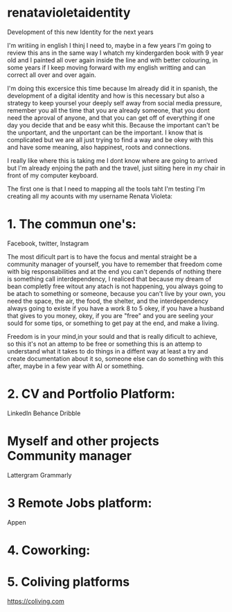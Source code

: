 # renatavioletaidentity
Development of this new Identity for the next years 

I'm writiing in english I thinj I need to, maybe in a few years I'm going to review this ans in the same way I whatch my kindergarden book with 9 year old and I painted all over again inside the line and with better colouring, in some years if I keep moving forward with my english writting and can correct all over and over again.

I'm doing this excersice this time because Im already did it in spanish, the development of a digital identity and how is this necessary but also a strategy to keep yoursel your deeply self away from social media pressure, remember you all the time that you are already someone, that you dont need the aproval of anyone, and that you can get off of everything if one day you decide that and be easy whit this. Because the important can't be the unportant, and the unportant can be the important. I know that is complicated but we are all just trying to find a way and be okey with this and have some meaning, also happinest, roots and connections.

I really like where this is taking me I dont know where are going to arrived but I'm already enjoing the path and the travel, just siiting here in my chair in front of my computer keyboard.

The first one is that I need to mapping all the tools taht I'm testing
I'm creating all my acounts with my username Renata Violeta:
# 1. The commun one's: 
Facebook, 
twitter, 
Instagram

The most dificult part is to have the focus and mental straight be a community manager of yourself, you have to remember that freedom come with big responsabilities and at the end you can't depends of nothing there is something call interdependency, I realiced that because my dream of bean completly free witout any atach is not happening, you always going to be atach to something or someone, because you can't live by your own, you need the space, the air, the food, the shelter, and the interdependency always going to existe if you have a work 8 to 5 okey, if you have a husband that gives to you money, okey, if you are "free" and you are seeling your sould for some tips, or something to get pay at the end, and make a living. 

Freedom is in your mind,in your sould and that is really dificult to achieve, so this it's not an attemp to be free or something this is an attemp to understand what it takes to do things in a diffent way at least a try and create documentation about it so, someone else can do something with this after, maybe in a few year with AI or something.


# 2. CV and Portfolio Platform:
LinkedIn
Behance
Dribble 

# Myself and other projects Community manager
Lattergram 
Grammarly

# 3 Remote Jobs platform:
Appen

# 4. Coworking:

# 5. Coliving platforms
https://coliving.com
